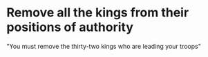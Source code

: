 # Remove all the kings from their positions of authority

"You must remove the thirty-two kings who are leading your troops"